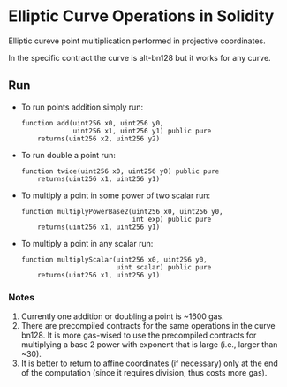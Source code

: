 # Elliptic Curve Operations in Solidity

Elliptic cureve point multiplication performed in projective coordinates.

In the specific contract the curve is alt-bn128 but it works for any curve.



## Run

* To run points addition simply run: 
    ```
    function add(uint256 x0, uint256 y0,
                 uint256 x1, uint256 y1) public pure
        returns(uint256 x2, uint256 y2)
    ```
    
* To run double a point run:
    ```
    function twice(uint256 x0, uint256 y0) public pure
        returns(uint256 x1, uint256 y1)
    ```

* To multiply a point in some power of two scalar run:
    ```
    function multiplyPowerBase2(uint256 x0, uint256 y0, 
                                int exp) public pure
        returns(uint256 x1, uint256 y1)
    ```

* To multiply a point in any scalar run:
    ```
    function multiplyScalar(uint256 x0, uint256 y0,
                            uint scalar) public pure
        returns(uint256 x1, uint256 y1)
    ```


### Notes

1. Currently one addition or doubling a point is ~1600 gas.
2. There are precompiled contracts for the same operations in the curve bn128. It is more gas-wised to use the precompiled contracts for multiplying a base 2 power with exponent that is large (i.e., larger than ~30).
3. It is better to return to affine coordinates (if necessary) only at the end of the computation (since it requires division, thus costs more gas).